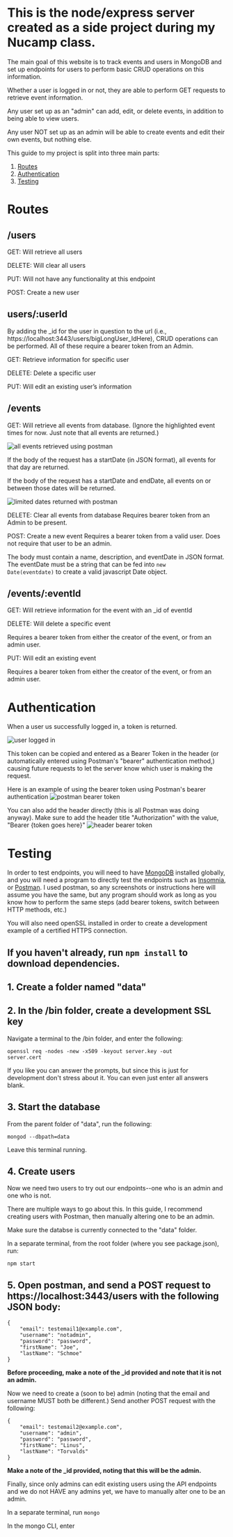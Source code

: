 # This is the node/express server created as a side project during my Nucamp class.

The main goal of this website is to track events and users in MongoDB and set up endpoints for users to perform basic CRUD operations on this information.

Whether a user is logged in or not, they are able to perform GET requests to retrieve event information.

Any user set up as an "admin" can add, edit, or delete events, in addition to being able to view users.

Any user NOT set up as an admin will be able to create events and edit their own events, but nothing else.

This guide to my project is split into three main parts:
1. [Routes](#routes)
2. [Authentication](#authentication)
3. [Testing](#testing)

# <a name="routes">Routes</a>

## /users
GET: Will retrieve all users

DELETE: Will clear all users

PUT: Will not have any functionality at this endpoint

POST: Create a new user

## users/:userId

By adding the _id for the user in question to the url (i.e., https://localhost:3443/users/bigLongUser_IdHere), CRUD operations can be performed. All of these require a bearer token from an Admin.

GET: Retrieve information for specific user

DELETE: Delete a specific user

PUT: Will edit an existing user’s information

## /events
GET: Will retrieve all events from database. (Ignore the highlighted event times for now. Just note that all events are returned.)

![all events retrieved using postman](./demo-screens/all-events-postman.jpg)


If the body of the request has a startDate (in JSON format), all events for that day are returned.

If the body of the request has a startDate and endDate, all events on or between those dates will be returned.

![limited dates returned with postman](./demo-screens/specific-date-range-events-postman.jpg)

DELETE: Clear all events from database
Requires bearer token from an Admin to be present.

POST: Create a new event
Requires a bearer token from a valid user. Does not require that user to be an admin.

The body must contain a name, description, and eventDate in JSON format. The eventDate must be a string that can be fed into <code>new Date(eventdate)</code> to create a valid javascript Date object.

## /events/:eventId
GET: Will retrieve information for the event with an _id of eventId

DELETE: Will delete a specific event

Requires a bearer token from either the creator of the event, or from an admin user.

PUT: Will edit an existing event

Requires a bearer token from either the creator of the event, or from an admin user.

# <a name='authentication'>Authentication</a>

When a user us successfully logged in, a token is returned.

![user logged in](./demo-screens/token-after-log-in.jpg)

This token can be copied and entered as a Bearer Token in the header (or automatically entered using Postman's "bearer" authentication method,) causing future requests to let the server know which user is making the request.

Here is an example of using the bearer token using Postman's bearer authentication
![postman bearer token](./demo-screens/postman-bearer-token.jpg)


You can also add the header directly (this is all Postman was doing anyway). Make sure to add the header title "Authorization" with the value, "Bearer {token goes here}"
![header bearer token](./demo-screens/header-bearer-token.jpg)

# <a name='testing'>Testing</a>

In order to test endpoints, you will need to have [MongoDB](https://www.mongodb.com/try/download/community) installed globally, and you will need a program to directly test the endpoints such as [Insomnia](https://insomnia.rest/download), or [Postman](https://www.postman.com/downloads/). I used postman, so any screenshots or instructions here will assume you have the same, but any program should work as long as you know how to perform the same steps (add bearer tokens, switch between HTTP methods, etc.)

You will also need openSSL installed in order to create a development example of a certified HTTPS connection.

## If you haven't already, run <code>npm install</code> to download dependencies.

## 1. Create a folder named "data"

## 2. In the /bin folder, create a development SSL key

Navigate a terminal to the /bin folder, and enter the following:

<code>openssl req -nodes -new -x509 -keyout server.key -out server.cert</code>

If you like you can answer the prompts, but since this is just for development don't stress about it. You can even just enter all answers blank.

## 3. Start the database

From the parent folder of "data", run the following:

<code>mongod --dbpath=data</code>

Leave this terminal running. 

## 4. Create users

Now we need two users to try out our endpoints--one who is an admin and one who is not.

There are multiple ways to go about this. In this guide, I recommend creating users with Postman, then manually altering one to be an admin.


Make sure the databse is currently connected to the "data" folder.

In a separate terminal, from the root folder (where you see package.json), run:

 <code>npm start</code>

## 5. Open postman, and send a POST request to https://localhost:3443/users with the following JSON body:

```
{
    "email": testemail1@example.com",
    "username": "notadmin",
    "password": "password",
    "firstName": "Joe",
    "lastName": "Schmoe"
}
```

**Before proceeding, make a note of the _id provided and note that it is not an admin.**

Now we need to create a (soon to be) admin (noting that the email and username MUST both be different.) Send another POST request with the following:

```
{
    "email": testemail2@example.com",
    "username": "admin",
    "password": "password",
    "firstName": "Linus",
    "lastName": "Torvalds"
}
```

**Make a note of the _id provided, noting that this will be the admin.**

Finally, since only admins can edit existing users using the API endpoints and we do not HAVE any admins yet, we have to manually alter one to be an admin.

In a separate terminal, run <code>mongo</code>

In the mongo CLI, enter <code></code>
